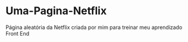 # Uma-Pagina-Netflix
Página aleatória da Netflix criada por mim para treinar meu aprendizado Front End

